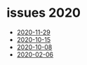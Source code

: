 # issues 2020

- [2020-11-29](2020-11-29.md)
- [2020-10-15](2020-10-15.md)
- [2020-10-08](2020-10-08.md)
- [2020-02-06](2020-02-06.md)
